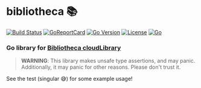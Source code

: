 # bibliotheca 📚
[![Build Status](https://github.com/JJTech0130/bibliotheca/actions/workflows/go.yml/badge.svg)](https://github.com/JJTech0130/bibliotheca/actions/workflows/go.yml)
[![GoReportCard](https://goreportcard.com/badge/github.com/JJTech0130/bibliotheca)](https://goreportcard.com/report/github.com/JJTech0130/bibliotheca)
[![Go Version](https://img.shields.io/github/go-mod/go-version/JJTech0130/bibliotheca.svg)](https://github.com/JJTech0130/bibliotheca/blob/master/go.mod)
[![License](https://img.shields.io/github/license/JJTech0130/bibliotheca.svg)](https://github.com/JJTech0130/bibliotheca/blob/master/LICENSE)
[![Go](https://img.shields.io/badge/--00ADD8?logo=go&logoColor=ffffff)](https://golang.org/)

### Go library for [Bibliotheca cloudLibrary](https://www.yourcloudlibrary.com/)
> **WARNING**: This library makes unsafe type assertions, and may panic. Additionally, it may panic for other reasons. Please don't trust it.

See the test (singular 😅) for some example usage!
